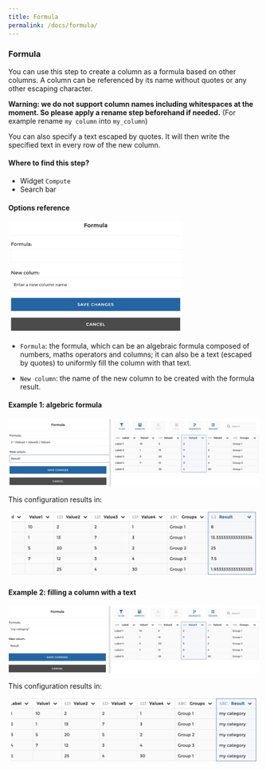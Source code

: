 ```yaml
---
title: Formula
permalink: /docs/formula/
---
```


### Formula

You can use this step to create a column as a formula based on other columns.
A column can be referenced by its name without quotes or any other escaping
character.

**Warning: we do not support column names including whitespaces at the moment.
So please apply a rename step beforehand if needed.** (For example rename
`my column` into `my_column`)

You can also specify a text escaped by quotes. It will then write the specified
text in every row of the new column.

#### Where to find this step?

- Widget `Compute`
- Search bar

#### Options reference

<img src="../../img/docs/user-interface/formula_step_form.jpg" width="350" />

- `Formula`: the formula, which can be an algebraic formula composed of numbers,
  maths operators and columns; it can also be a text (escaped by quotes) to
  uniformly fill the column with that text.

- `New column`: the name of the new column to be created with the formula
  result.

#### Example 1: algebric formula

<img src="../../img/docs/user-interface/formula_example_conf_1.jpg" width="750" />

This configuration results in:

<img src="../../img/docs/user-interface/formula_example_result_1.jpg" width="500" />

#### Example 2: filling a column with a text

<img src="../../img/docs/user-interface/formula_example_conf_2.jpg" width="750" />

This configuration results in:

<img src="../../img/docs/user-interface/formula_example_result_2.jpg" width="500" />
